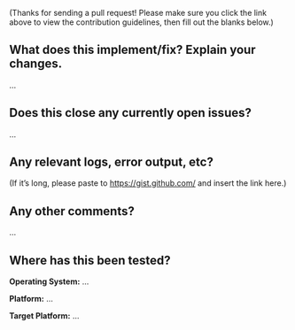(Thanks for sending a pull request! Please make sure you click the link above to view the contribution guidelines, then fill out the blanks below.)

What does this implement/fix? Explain your changes.
---------------------------------------------------
…

Does this close any currently open issues?
------------------------------------------
…


Any relevant logs, error output, etc?
-------------------------------------
(If it’s long, please paste to https://gist.github.com/ and insert the link here.)

Any other comments?
-------------------
…

Where has this been tested?
---------------------------
**Operating System:** …

**Platform:** …

**Target Platform:** …


